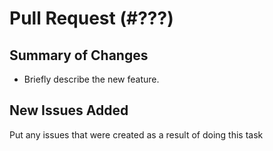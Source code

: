 # Pull Request (#???)

## Summary of Changes

- Briefly describe the new feature.

## New Issues Added

Put any issues that were created as a result of doing this task